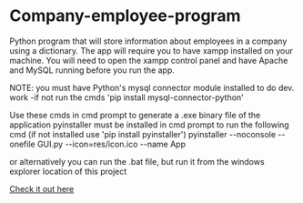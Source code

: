 # Company-employee-program
Python program that will store information about employees in a company using a dictionary. 
The app will require you to have xampp installed on your machine. 
You will need to open the xampp control panel and have Apache and MySQL running before you run the app.  

NOTE: you must have Python's mysql connector module installed to do dev. work
-if not run the cmds 'pip install mysql-connector-python'

Use these cmds in cmd prompt to generate a .exe binary file of the application
pyinstaller must be installed in cmd prompt to run 
the following cmd (if not installed use 'pip install pyinstaller')
pyinstaller --noconsole --onefile GUI.py --icon=res/icon.ico --name App

or alternatively you can run the .bat file, but run it from the windows explorer location of this project

[Check it out here](https://brianperel.github.io/project2.html)
